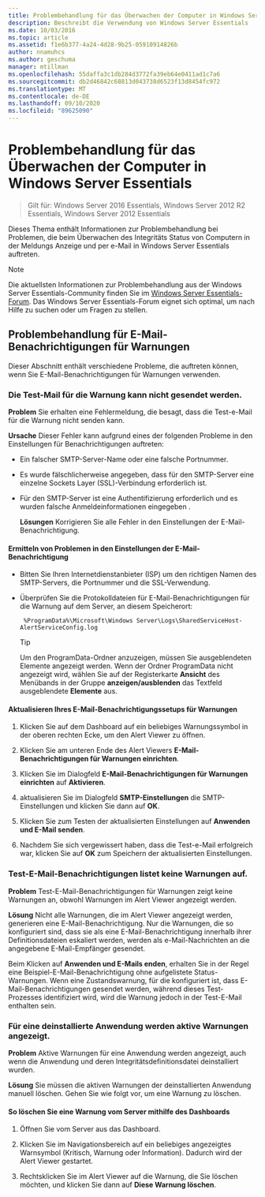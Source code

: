 ```yaml
---
title: Problembehandlung für das Überwachen der Computer in Windows Server Essentials
description: Beschreibt die Verwendung von Windows Server Essentials
ms.date: 10/03/2016
ms.topic: article
ms.assetid: f1e6b377-4a24-4d28-9b25-05910914826b
author: nnamuhcs
ms.author: geschuma
manager: mtillman
ms.openlocfilehash: 55daffa3c1db284d3772fa39eb64e0411ad1c7a6
ms.sourcegitcommit: db2d46842c68813d043738d6523f13d8454fc972
ms.translationtype: MT
ms.contentlocale: de-DE
ms.lasthandoff: 09/10/2020
ms.locfileid: "89625090"
---
```

# <a name="troubleshoot-computer-monitoring-in-windows-server-essentials"></a>Problembehandlung für das Überwachen der Computer in Windows Server Essentials

> Gilt für: Windows Server 2016 Essentials, Windows Server 2012 R2 Essentials, Windows Server 2012 Essentials

Dieses Thema enthält Informationen zur Problembehandlung bei Problemen, die beim Überwachen des Integritäts Status von Computern in der Meldungs Anzeige und per e-Mail in Windows Server Essentials auftreten.

> [!NOTE]
> Die aktuellsten Informationen zur Problembehandlung aus der Windows Server Essentials-Community finden Sie im [Windows Server Essentials-Forum](/answers/topics/windows-server-essentials.html). Das Windows Server Essentials-Forum eignet sich optimal, um nach Hilfe zu suchen oder um Fragen zu stellen.

## <a name="troubleshooting-email-notifications-for-alerts"></a>Problembehandlung für E-Mail-Benachrichtigungen für Warnungen

 Dieser Abschnitt enthält verschiedene Probleme, die auftreten können, wenn Sie E-Mail-Benachrichtigungen für Warnungen verwenden.

### <a name="cannot-send-the-test-email-for-the-alert"></a>Die Test-Mail für die Warnung kann nicht gesendet werden.

 **Problem** Sie erhalten eine Fehlermeldung, die besagt, dass die Test-e-Mail für die Warnung nicht senden kann.

 **Ursache** Dieser Fehler kann aufgrund eines der folgenden Probleme in den Einstellungen für Benachrichtigungen auftreten:

- Ein falscher SMTP-Server-Name oder eine falsche Portnummer.

- Es wurde fälschlicherweise angegeben, dass für den SMTP-Server eine einzelne Sockets Layer (SSL)-Verbindung erforderlich ist.

- Für den SMTP-Server ist eine Authentifizierung erforderlich und es wurden falsche Anmeldeinformationen eingegeben .

  **Lösungen** Korrigieren Sie alle Fehler in den Einstellungen der E-Mail-Benachrichtigung.

#### <a name="to-identify-issues-in-your-email-notification-settings"></a>Ermitteln von Problemen in den Einstellungen der E-Mail-Benachrichtigung

- Bitten Sie Ihren Internetdienstanbieter (ISP) um den richtigen Namen des SMTP-Servers, die Portnummer und die SSL-Verwendung.

- Überprüfen Sie die Protokolldateien für E-Mail-Benachrichtigungen für die Warnung auf dem Server, an diesem Speicherort:

    ` %ProgramData%\Microsoft\Windows Server\Logs\SharedServiceHost-AlertServiceConfig.log`

    > [!TIP]
    > Um den ProgramData-Ordner anzuzeigen, müssen Sie ausgeblendeten Elemente angezeigt werden. Wenn der Ordner ProgramData nicht angezeigt wird, wählen Sie auf der Registerkarte **Ansicht** des Menübands in der Gruppe **anzeigen/ausblenden** das Textfeld ausgeblendete **Elemente** aus.

#### <a name="to-update-your-email-notification-setup-for-alerts"></a>Aktualisieren Ihres E-Mail-Benachrichtigungssetups für Warnungen

1. Klicken Sie auf dem Dashboard auf ein beliebiges Warnungssymbol in der oberen rechten Ecke, um den Alert Viewer zu öffnen.

2. Klicken Sie am unteren Ende des Alert Viewers **E-Mail-Benachrichtigungen für Warnungen einrichten**.

3. Klicken Sie im Dialogfeld **E-Mail-Benachrichtigungen für Warnungen einrichten** auf **Aktivieren**.

4. aktualisieren Sie im Dialogfeld **SMTP-Einstellungen** die SMTP-Einstellungen und klicken Sie dann auf **OK**.

5. Klicken Sie zum Testen der aktualisierten Einstellungen auf **Anwenden und E-Mail senden**.

6. Nachdem Sie sich vergewissert haben, dass die Test-e-Mail erfolgreich war, klicken Sie auf **OK** zum Speichern der aktualisierten Einstellungen.

### <a name="test-email-notification-does-not-list-any-alerts"></a>Test-E-Mail-Benachrichtigungen listet keine Warnungen auf.

**Problem** Test-E-Mail-Benachrichtigungen für Warnungen zeigt keine Warnungen an, obwohl Warnungen im Alert Viewer angezeigt werden.

**Lösung** Nicht alle Warnungen, die im Alert Viewer angezeigt werden, generieren eine E-Mail-Benachrichtigung. Nur die Warnungen, die so konfiguriert sind, dass sie als eine E-Mail-Benachrichtigung innerhalb ihrer Definitionsdateien eskaliert werden, werden als e-Mail-Nachrichten an die angegebene E-Mail-Empfänger gesendet.

Beim Klicken auf **Anwenden und E-Mails enden**, erhalten Sie in der Regel eine Beispiel-E-Mail-Benachrichtigung ohne aufgelistete Status-Warnungen. Wenn eine Zustandswarnung, für die konfiguriert ist, dass E-Mail-Benachrichtigungen gesendet werden, während dieses Test-Prozesses identifiziert wird, wird die Warnung jedoch in der Test-E-Mail enthalten sein.

### <a name="active-alerts-are-displayed-for-an-uninstalled-application"></a>Für eine deinstallierte Anwendung werden aktive Warnungen angezeigt.

**Problem** Aktive Warnungen für eine Anwendung werden angezeigt, auch wenn die Anwendung und deren Integritätsdefinitionsdatei deinstalliert wurden.

**Lösung** Sie müssen die aktiven Warnungen der deinstallierten Anwendung manuell löschen. Gehen Sie wie folgt vor, um eine Warnung zu löschen.

#### <a name="to-delete-an-alert-from-the-server-by-using-the-dashboard"></a>So löschen Sie eine Warnung vom Server mithilfe des Dashboards

1. Öffnen Sie vom Server aus das Dashboard.

2. Klicken Sie im Navigationsbereich auf ein beliebiges angezeigtes Warnsymbol (Kritisch, Warnung oder Information). Dadurch wird der Alert Viewer gestartet.

3. Rechtsklicken Sie im Alert Viewer auf die Warnung, die Sie löschen möchten, und klicken Sie dann auf **Diese Warnung löschen**.